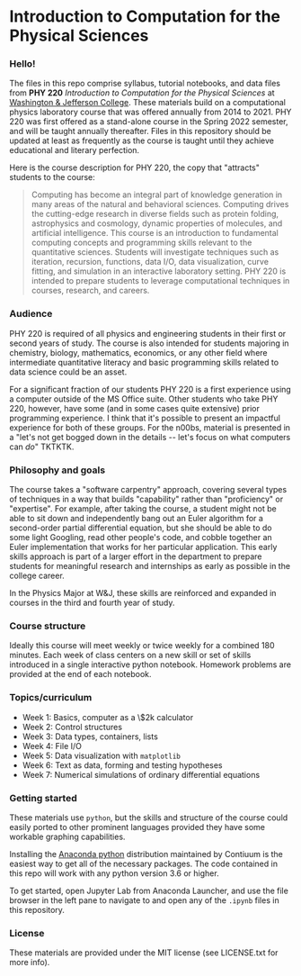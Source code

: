 # Introduction to Computation for the Physical Sciences

### Hello!  

The files in this repo comprise syllabus, tutorial notebooks, and data files from **PHY 220** *Introduction to Computation for the Physical Sciences* at [Washington & Jefferson College](https://www.washjeff.edu/).
These materials build on a computational physics laboratory course that was offered annually from 2014 to 2021.
PHY 220 was first offered as a stand-alone course in the Spring 2022 semester, and will be taught annually thereafter.
Files in this repository should be updated at least as frequently as the course is taught until they achieve educational and literary perfection.

Here is the course description for PHY 220, the copy that "attracts" students to the course:

> Computing has become an integral part of knowledge generation in many areas of the natural and behavioral sciences. Computing drives the cutting-edge research in diverse fields such as protein folding, astrophysics and cosmology, dynamic properties of molecules, and artificial intelligence. This course is an introduction to fundamental computing concepts and programming skills relevant to the quantitative sciences. Students will investigate techniques such as iteration, recursion, functions, data I/O, data visualization, curve fitting, and simulation in an interactive laboratory setting. PHY 220 is intended to prepare students to leverage computational techniques in courses, research, and careers.

### Audience

PHY 220 is required of all physics and engineering students in their first or second years of study.  The course is also intended for students majoring in chemistry, biology, mathematics, economics, or any other field where intermediate quantitative literacy and basic programming skills related to data science could be an asset.  

For a significant fraction of our students PHY 220 is a first experience using a computer outside of the MS Office suite.  Other students who take PHY 220, however, have some (and in some cases quite extensive) prior programming experience.  I think that it's possible to present an impactful experience for both of these groups.
For the n00bs, material is presented in a "let's not get bogged down in the details -- let's focus on what computers can *do*" TKTKTK.

### Philosophy and goals

The course takes a "software carpentry" approach, covering several types of techniques in a way that builds "capability" rather than "proficiency" or "expertise".  For example, after taking the course, a student might not be able to sit down and independently bang out an Euler algorithm for a second-order partial differential equation, but she should be able to do some light Googling, read other people's code, and cobble together an Euler implementation that works for her particular application.  This early skills approach is part of a larger effort in the department to prepare students for meaningful research and internships as early as possible in the college career.

In the Physics Major at W&J, these skills are reinforced and expanded in courses in the third and fourth year of study.

### Course structure

Ideally this course will meet weekly or twice weekly for a combined 180 minutes.  Each week of class centers on a new skill or set of skills introduced in a single interactive python notebook.  Homework problems are provided at the end of each notebook.

### Topics/curriculum

- Week 1: Basics, computer as a \\$2k calculator
- Week 2: Control structures
- Week 3: Data types, containers, lists
- Week 4: File I/O
- Week 5: Data visualization with `matplotlib`
- Week 6: Text as data, forming and testing hypotheses
- Week 7: Numerical simulations of ordinary differential equations

### Getting started

These materials use `python`, but the skills and structure of the course could easily ported to other prominent languages provided they have some workable graphing capabilities.  

Installing the [Anaconda python](https://www.anaconda.com/) distribution maintained by Contiuum is the easiest way to get all of the necessary packages.  The code contained in this repo will work with any python version 3.6 or higher.

To get started, open Jupyter Lab from Anaconda Launcher, and use the file browser in the left pane to navigate to and open any of the `.ipynb` files in this repository.


### License

These materials are provided under the MIT license (see LICENSE.txt for more info).
